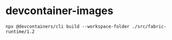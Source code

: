 # devcontainer-images

```
npx @devcontainers/cli build --workspace-folder ./src/fabric-runtime/1.2
```
